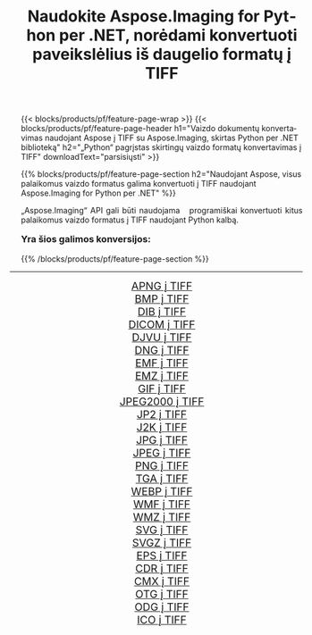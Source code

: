 ﻿---
title: Naudokite Aspose.Imaging for Python per .NET, norėdami konvertuoti paveikslėlius iš daugelio formatų į TIFF 
weight: 3920
url: /lt/python-net/conversion/to/tiff/ 
lang: lt
langdirlevel: 2
locales: zh-hans,ja,it,ru,de,es,fr,nl,id,lt,pl,pt,vi,tr,ko,zh-hant,ar,hi,th,sv,cs,uk,he
description: Galite naudoti Aspose.Imaging for Python per .NET biblioteką, norėdami konvertuoti iš įvairių formatų į TIFF
---

{{< blocks/products/pf/feature-page-wrap >}}
{{< blocks/products/pf/feature-page-header h1="Vaizdo dokumentų konvertavimas naudojant Aspose į TIFF su Aspose.Imaging, skirtas Python per .NET biblioteką" h2="„Python“ pagrįstas skirtingų vaizdo formatų konvertavimas į TIFF" downloadText="parsisiųsti" >}}


{{% blocks/products/pf/feature-page-section  h2="Naudojant Aspose, visus palaikomus vaizdo formatus galima konvertuoti į TIFF naudojant Aspose.Imaging for Python per .NET" %}}
<p align=justify>„Aspose.Imaging“ API gali būti naudojama   programiškai konvertuoti kitus palaikomus vaizdo formatus į TIFF naudojant Python kalbą.</p>
<h3 style="margin-top:16px;">
Yra šios galimos konversijos:
</h3>
{{% /blocks/products/pf/feature-page-section %}}
<div class="container-fluid productfamilypage bg-gray">
    <div class="convertypes bg-gray agp-content section">
        <div class="container">
		<hr style="margin-left:-20px;"/>
		<div class="row other-converters" style="gap: 10px;font-size: 19px;text-align:center;">
		    <div class='col-md-3 other-converter remove-lp remove-rp'><a href="/imaging/lt/python-net/conversion/apng-to-tiff/" style="padding:15px;">APNG į TIFF</a></div>
<div class='col-md-3 other-converter remove-lp remove-rp'><a href="/imaging/lt/python-net/conversion/bmp-to-tiff/" style="padding:15px;">BMP į TIFF</a></div>
<div class='col-md-3 other-converter remove-lp remove-rp'><a href="/imaging/lt/python-net/conversion/dib-to-tiff/" style="padding:15px;">DIB į TIFF</a></div>
<div class='col-md-3 other-converter remove-lp remove-rp'><a href="/imaging/lt/python-net/conversion/dicom-to-tiff/" style="padding:15px;">DICOM į TIFF</a></div>
<div class='col-md-3 other-converter remove-lp remove-rp'><a href="/imaging/lt/python-net/conversion/djvu-to-tiff/" style="padding:15px;">DJVU į TIFF</a></div>
<div class='col-md-3 other-converter remove-lp remove-rp'><a href="/imaging/lt/python-net/conversion/dng-to-tiff/" style="padding:15px;">DNG į TIFF</a></div>
<div class='col-md-3 other-converter remove-lp remove-rp'><a href="/imaging/lt/python-net/conversion/emf-to-tiff/" style="padding:15px;">EMF į TIFF</a></div>
<div class='col-md-3 other-converter remove-lp remove-rp'><a href="/imaging/lt/python-net/conversion/emz-to-tiff/" style="padding:15px;">EMZ į TIFF</a></div>
<div class='col-md-3 other-converter remove-lp remove-rp'><a href="/imaging/lt/python-net/conversion/gif-to-tiff/" style="padding:15px;">GIF į TIFF</a></div>
<div class='col-md-3 other-converter remove-lp remove-rp'><a href="/imaging/lt/python-net/conversion/jpeg2000-to-tiff/" style="padding:15px;">JPEG2000 į TIFF</a></div>
<div class='col-md-3 other-converter remove-lp remove-rp'><a href="/imaging/lt/python-net/conversion/jp2-to-tiff/" style="padding:15px;">JP2 į TIFF</a></div>
<div class='col-md-3 other-converter remove-lp remove-rp'><a href="/imaging/lt/python-net/conversion/j2k-to-tiff/" style="padding:15px;">J2K į TIFF</a></div>
<div class='col-md-3 other-converter remove-lp remove-rp'><a href="/imaging/lt/python-net/conversion/jpg-to-tiff/" style="padding:15px;">JPG į TIFF</a></div>
<div class='col-md-3 other-converter remove-lp remove-rp'><a href="/imaging/lt/python-net/conversion/jpeg-to-tiff/" style="padding:15px;">JPEG į TIFF</a></div>
<div class='col-md-3 other-converter remove-lp remove-rp'><a href="/imaging/lt/python-net/conversion/png-to-tiff/" style="padding:15px;">PNG į TIFF</a></div>
<div class='col-md-3 other-converter remove-lp remove-rp'><a href="/imaging/lt/python-net/conversion/tga-to-tiff/" style="padding:15px;">TGA į TIFF</a></div>
<div class='col-md-3 other-converter remove-lp remove-rp'><a href="/imaging/lt/python-net/conversion/webp-to-tiff/" style="padding:15px;">WEBP į TIFF</a></div>
<div class='col-md-3 other-converter remove-lp remove-rp'><a href="/imaging/lt/python-net/conversion/wmf-to-tiff/" style="padding:15px;">WMF į TIFF</a></div>
<div class='col-md-3 other-converter remove-lp remove-rp'><a href="/imaging/lt/python-net/conversion/wmz-to-tiff/" style="padding:15px;">WMZ į TIFF</a></div>
<div class='col-md-3 other-converter remove-lp remove-rp'><a href="/imaging/lt/python-net/conversion/svg-to-tiff/" style="padding:15px;">SVG į TIFF</a></div>
<div class='col-md-3 other-converter remove-lp remove-rp'><a href="/imaging/lt/python-net/conversion/svgz-to-tiff/" style="padding:15px;">SVGZ į TIFF</a></div>
<div class='col-md-3 other-converter remove-lp remove-rp'><a href="/imaging/lt/python-net/conversion/eps-to-tiff/" style="padding:15px;">EPS į TIFF</a></div>
<div class='col-md-3 other-converter remove-lp remove-rp'><a href="/imaging/lt/python-net/conversion/cdr-to-tiff/" style="padding:15px;">CDR į TIFF</a></div>
<div class='col-md-3 other-converter remove-lp remove-rp'><a href="/imaging/lt/python-net/conversion/cmx-to-tiff/" style="padding:15px;">CMX į TIFF</a></div>
<div class='col-md-3 other-converter remove-lp remove-rp'><a href="/imaging/lt/python-net/conversion/otg-to-tiff/" style="padding:15px;">OTG į TIFF</a></div>
<div class='col-md-3 other-converter remove-lp remove-rp'><a href="/imaging/lt/python-net/conversion/odg-to-tiff/" style="padding:15px;">ODG į TIFF</a></div>
<div class='col-md-3 other-converter remove-lp remove-rp'><a href="/imaging/lt/python-net/conversion/ico-to-tiff/" style="padding:15px;">ICO į TIFF</a></div>
                </div>
        </div>
    </div>
</div>
<br/>

